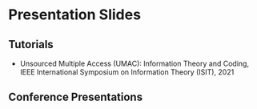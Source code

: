 # Presentation Slides

## Tutorials

* Unsourced Multiple Access (UMAC): Information Theory and Coding, IEEE International Symposium on Information Theory (ISIT), 2021


## Conference Presentations
